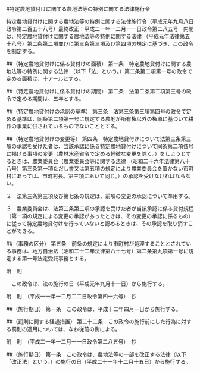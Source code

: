 #特定農地貸付けに関する農地法等の特例に関する法律施行令


特定農地貸付けに関する農地法等の特例に関する法律施行令（平成元年九月八日政令第二百五十八号）最終改正：平成二一年一二月一一日政令第二八五号　内閣は、特定農地貸付けに関する農地法等の特例に関する法律
（平成元年法律第五十八号）第二条第二項並びに第三条第三項及び第四項の規定に基づき、この政令を制定する。

##（特定農地貸付けに係る貸付けの面積）
第一条　特定農地貸付けに関する農地法等の特例に関する法律
（以下「法」という。）第二条第二項第一号の政令で定める面積は、十アールとする。



##（特定農地貸付けに係る貸付けの期間）
第二条　法第二条第二項第三号の政令で定める期間は、五年とする。



##（特定農地貸付けの承認の基準）
第三条　法第三条第三項第四号の政令で定める基準は、同条第二項第一号に規定する農地が所有権以外の権原に基づいて耕作の事業に供されているものでないこととする。



##（特定農地貸付けの変更等）
第四条　特定農地貸付けについて法第三条第三項の承認を受けた者は、当該承認に係る特定農地貸付けについて同条第二項各号に掲げる事項の変更（農林水産省令で定める軽微な変更を除く。）をしようとするときは、農業委員会（農業委員会等に関する法律
（昭和二十六年法律第八十八号）第三条第一項ただし書又は第五項の規定により農業委員会を置かない市町村にあっては、市町村長。第三項において同じ。）の承認を受けなければならない。

２　法第三条第三項及び第七条の規定は、前項の変更の承認について準用する。

３　農業委員会は、法第三条第三項の承認を受けた者が当該承認に係る貸付規程（第一項の規定による変更の承認があったときは、その変更の承認に係るもの）に従って特定農地貸付けを行っていないと認めるときは、その承認を取り消すことができる。



##（事務の区分）
第五条　前条の規定により市町村が処理することとされている事務は、地方自治法（昭和二十二年法律第六十七号）第二条第九項第一号に規定する第一号法定受託事務とする。




附　則


　この政令は、法の施行の日（平成元年九月十一日）から施行する。


附　則　（平成一一年一二月二二日政令第四一六号）　抄


##（施行期日）
第一条　この政令は、平成十二年四月一日から施行する。



##（罰則に関する経過措置）
第二十二条　この政令の施行前にした行為に対する罰則の適用については、なお従前の例による。


附　則　（平成二一年一二月一一日政令第二八五号）　抄


##（施行期日）
第一条　この政令は、農地法等の一部を改正する法律（以下「改正法」という。）の施行の日（平成二十一年十二月十五日）から施行する。





